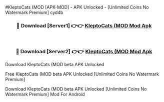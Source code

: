 #KleptoCats (MOD [APK-MOD] - APK Unlocked - [Unlimited Coins No Watermark Premium] cyd4b



<div align="center">

<h3>🔴 Download [Server1] 👉👉 <a href="https://momento.my/?title=KleptoCats_(MOD">KleptoCats (MOD Mod Apk</a></h3><br>

<h3>🔴 Download [Server2] 👉👉 <a href="https://momento.my/?title=KleptoCats_(MOD">KleptoCats (MOD Mod Apk</a></h3>
</div>



Download KleptoCats (MOD beta APK Unlocked

Free KleptoCats (MOD beta APK Unlocked [Unlimited Coins No Watermark Premium]

Download KleptoCats (MOD beta APK Unlocked [Unlimited Coins No Watermark Premium] Mod For Android
